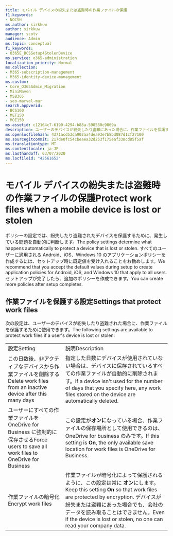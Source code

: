 ```yaml
---
title: モバイル デバイスの紛失または盗難時の作業ファイルの保護
f1.keywords:
- NOCSH
ms.author: sirkkuw
author: sirkkuw
manager: scotv
audience: Admin
ms.topic: conceptual
f1_keywords:
- O365E_BCSSetup4StolenDevice
ms.service: o365-administration
localization_priority: Normal
ms.collection:
- M365-subscription-management
- M365-identity-device-management
ms.custom:
- Core_O365Admin_Migration
- MiniMaven
- MSB365
- seo-marvel-mar
search.appverid:
- BCS160
- MET150
- MOE150
ms.assetid: c12164c7-6190-4294-b88a-590580c9869a
description: ユーザーのデバイスが紛失したり盗難にあった場合に、作業ファイルを保護するために Microsoft 365 Business で使用可能な設定について説明します。
ms.openlocfilehash: 4371acd53da902aa4dea93e7b8bd087d1cf27100
ms.sourcegitcommit: 217de0fc54cbeaea32d253f175eaf338cd85f5af
ms.translationtype: MT
ms.contentlocale: ja-JP
ms.lasthandoff: 03/07/2020
ms.locfileid: "42561652"
---
```

# <a name="protect-work-files-when-a-mobile-device-is-lost-or-stolen"></a><span data-ttu-id="1fbfe-103">モバイル デバイスの紛失または盗難時の作業ファイルの保護</span><span class="sxs-lookup"><span data-stu-id="1fbfe-103">Protect work files when a mobile device is lost or stolen</span></span>

<span data-ttu-id="1fbfe-104">ポリシーの設定では、紛失したり盗難されたデバイスを保護するために、発生している問題を自動的に判断します。</span><span class="sxs-lookup"><span data-stu-id="1fbfe-104">The policy settings determine what happens automatically to protect a device that is lost or stolen.</span></span> <span data-ttu-id="1fbfe-105">すべてのユーザーに適用される Android、iOS、Windows 10 のアプリケーションポリシーを作成するには、セットアップ時に既定値を受け入れることをお勧めします。</span><span class="sxs-lookup"><span data-stu-id="1fbfe-105">We recommend that you accept the default values during setup to create application policies for Android, iOS, and Windows 10 that apply to all users.</span></span> <span data-ttu-id="1fbfe-106">セットアップが完了したら、追加のポリシーを作成できます。</span><span class="sxs-lookup"><span data-stu-id="1fbfe-106">You can create more policies after setup completes.</span></span>
  
## <a name="settings-that-protect-work-files"></a><span data-ttu-id="1fbfe-107">作業ファイルを保護する設定</span><span class="sxs-lookup"><span data-stu-id="1fbfe-107">Settings that protect work files</span></span>

<span data-ttu-id="1fbfe-108">次の設定は、ユーザーのデバイスが紛失したり盗難された場合に、作業ファイルを保護するために使用できます。</span><span class="sxs-lookup"><span data-stu-id="1fbfe-108">The following settings are available to protect work files if a user's device is lost or stolen:</span></span>
  
|||
|:-----|:-----|
|<span data-ttu-id="1fbfe-109">設定</span><span class="sxs-lookup"><span data-stu-id="1fbfe-109">Setting</span></span>  <br/> |<span data-ttu-id="1fbfe-110">説明</span><span class="sxs-lookup"><span data-stu-id="1fbfe-110">Description</span></span>  <br/> |
|<span data-ttu-id="1fbfe-111">この日数後、非アクティブなデバイスから作業ファイルを削除する</span><span class="sxs-lookup"><span data-stu-id="1fbfe-111">Delete work files from an inactive device after this many days</span></span>  <br/> |<span data-ttu-id="1fbfe-112">指定した日数にデバイスが使用されていない場合は、デバイスに保存されているすべての作業ファイルが自動的に削除されます。</span><span class="sxs-lookup"><span data-stu-id="1fbfe-112">If a device isn't used for the number of days that you specify here, any work files stored on the device are automatically deleted.</span></span>  <br/> |
|<span data-ttu-id="1fbfe-113">ユーザーにすべての作業ファイルを OneDrive for Business に強制的に保存させる</span><span class="sxs-lookup"><span data-stu-id="1fbfe-113">Force users to save all work files to OneDrive for Business</span></span>  <br/> |<span data-ttu-id="1fbfe-114">この設定が**オンに**なっている場合、作業ファイルの保存場所として使用できるのは、OneDrive for business のみです。</span><span class="sxs-lookup"><span data-stu-id="1fbfe-114">If this setting is **On**, the only available save location for work files is OneDrive for Business.</span></span>  <br/> |
|<span data-ttu-id="1fbfe-115">作業ファイルの暗号化</span><span class="sxs-lookup"><span data-stu-id="1fbfe-115">Encrypt work files</span></span>  <br/> |<span data-ttu-id="1fbfe-116">作業ファイルが暗号化によって保護されるように、この設定は常に **オン**にします。</span><span class="sxs-lookup"><span data-stu-id="1fbfe-116">Keep this setting **On** so that work files are protected by encryption.</span></span> <span data-ttu-id="1fbfe-117">デバイスが紛失または盗難にあった場合でも、会社のデータを読み取ることはできません。</span><span class="sxs-lookup"><span data-stu-id="1fbfe-117">Even if the device is lost or stolen, no one can read your company data.</span></span>  <br/> |
   

